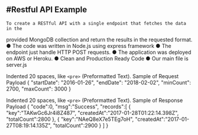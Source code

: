 #Restful API Example
-------------
    To create a RESTful API with a single endpoint that fetches the data in the
provided MongoDB collection and return the results in the requested format.
● The code was written in Node.js using express framework
● The endpoint just handle HTTP POST requests.
● The application was deployed on AWS or Heroku.
● Clean and Production Ready Code
● Our main file is server.js

Indented 20 spaces, like `<pre>` (Preformatted Text).
Sample of Request Payload
{
    "startDate": "2016-01-26",
    "endDate": "2018-02-02",
    "minCount": 2700,
    "maxCount": 3000
}

Indented 20 spaces, like `<pre>` (Preformatted Text).
Sample of Response Payload
{
    "code":0,
    "msg":"Success",
    "records":[
        {
            "key":"TAKwGc6Jr4i8Z487",
            "createdAt":"2017-01-28T01:22:14.398Z",
            "totalCount":2800
        },
        {
            "key":"NAeQ8eX7e5TEg7oH",
            "createdAt":"2017-01-27T08:19:14.135Z",
            "totalCount":2900
        }
    ]
}

